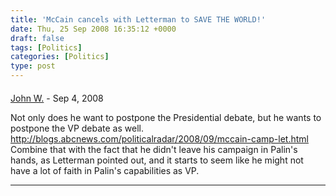 ```yaml
---
title: 'McCain cancels with Letterman to SAVE THE WORLD!'
date: Thu, 25 Sep 2008 16:35:12 +0000
draft: false
tags: [Politics]
categories: [Politics]
type: post
---
```



#### 
[John W.]( "wregglej@gmail.com") - <time datetime="2008-09-25 13:15:33">Sep 4, 2008</time>

Not only does he want to postpone the Presidential debate, but he wants to postpone the VP debate as well. http://blogs.abcnews.com/politicalradar/2008/09/mccain-camp-let.html Combine that with the fact that he didn't leave his campaign in Palin's hands, as Letterman pointed out, and it starts to seem like he might not have a lot of faith in Palin's capabilities as VP.
<hr />
